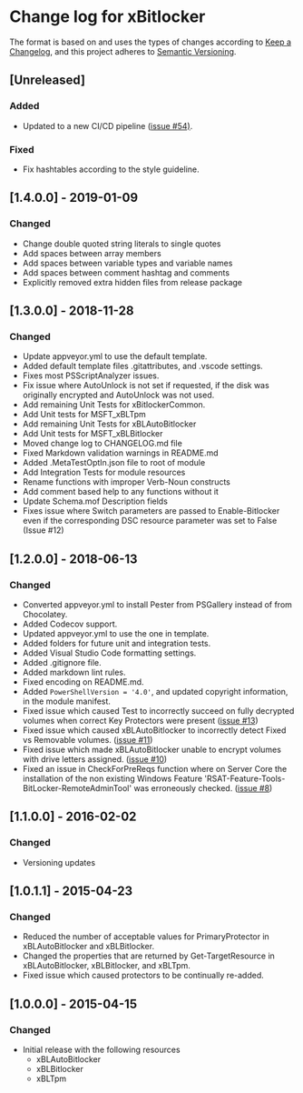 # Change log for xBitlocker

The format is based on and uses the types of changes according to [Keep a Changelog](https://keepachangelog.com/en/1.0.0/),
and this project adheres to [Semantic Versioning](https://semver.org/spec/v2.0.0.html).

## [Unreleased]

### Added

- Updated to a new CI/CD pipeline ([issue #54)](https://github.com/dsccommunity/xBitlocker/issues/54).

### Fixed

- Fix hashtables according to the style guideline.

## [1.4.0.0] - 2019-01-09

### Changed

- Change double quoted string literals to single quotes
- Add spaces between array members
- Add spaces between variable types and variable names
- Add spaces between comment hashtag and comments
- Explicitly removed extra hidden files from release package

## [1.3.0.0] - 2018-11-28

### Changed

- Update appveyor.yml to use the default template.
- Added default template files .gitattributes, and .vscode settings.
- Fixes most PSScriptAnalyzer issues.
- Fix issue where AutoUnlock is not set if requested, if the disk was
  originally encrypted and AutoUnlock was not used.
- Add remaining Unit Tests for xBitlockerCommon.
- Add Unit tests for MSFT_xBLTpm
- Add remaining Unit Tests for xBLAutoBitlocker
- Add Unit tests for MSFT_xBLBitlocker
- Moved change log to CHANGELOG.md file
- Fixed Markdown validation warnings in README.md
- Added .MetaTestOptIn.json file to root of module
- Add Integration Tests for module resources
- Rename functions with improper Verb-Noun constructs
- Add comment based help to any functions without it
- Update Schema.mof Description fields
- Fixes issue where Switch parameters are passed to Enable-Bitlocker even if
  the corresponding DSC resource parameter was set to False (Issue #12)

## [1.2.0.0] - 2018-06-13

### Changed

- Converted appveyor.yml to install Pester from PSGallery instead of from
  Chocolatey.
- Added Codecov support.
- Updated appveyor.yml to use the one in template.
- Added folders for future unit and integration tests.
- Added Visual Studio Code formatting settings.
- Added .gitignore file.
- Added markdown lint rules.
- Fixed encoding on README.md.
- Added `PowerShellVersion = '4.0'`, and updated copyright information, in the
  module manifest.
- Fixed issue which caused Test to incorrectly succeed on fully decrypted
  volumes when correct Key Protectors were present
  ([issue #13](https://github.com/dsccommunity/xBitlocker/issues/13))
- Fixed issue which caused xBLAutoBitlocker to incorrectly detect Fixed vs
  Removable volumes.
  ([issue #11](https://github.com/dsccommunity/xBitlocker/issues/11))
- Fixed issue which made xBLAutoBitlocker unable to encrypt volumes with drive
  letters assigned.
  ([issue #10](https://github.com/dsccommunity/xBitlocker/issues/10))
- Fixed an issue in CheckForPreReqs function where on Server Core the
  installation of the non existing Windows Feature
  'RSAT-Feature-Tools-BitLocker-RemoteAdminTool' was erroneously checked.
  ([issue #8](https://github.com/dsccommunity/xBitlocker/issues/8))

## [1.1.0.0] - 2016-02-02

### Changed

- Versioning updates

## [1.0.1.1] - 2015-04-23

### Changed

- Reduced the number of acceptable values for PrimaryProtector in
  xBLAutoBitlocker and xBLBitlocker.
- Changed the properties that are returned by Get-TargetResource in
  xBLAutoBitlocker, xBLBitlocker, and xBLTpm.
- Fixed issue which caused protectors to be continually re-added.

## [1.0.0.0] - 2015-04-15

### Changed

- Initial release with the following resources
  - xBLAutoBitlocker
  - xBLBitlocker
  - xBLTpm
